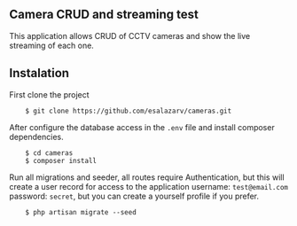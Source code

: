 ## Camera CRUD and streaming test

This application allows CRUD of CCTV cameras and show the live streaming of each one.

## Instalation

First clone the project
```
    $ git clone https://github.com/esalazarv/cameras.git
```

After configure the database access in the `.env` file and install composer dependencies.
```
    $ cd cameras
    $ composer install    
```

Run all migrations and seeder, all routes require Authentication, but this will create a user record for access to the application
username: `test@email.com` password: `secret`, but you can create a yourself profile if you prefer.
```
    $ php artisan migrate --seed
```

